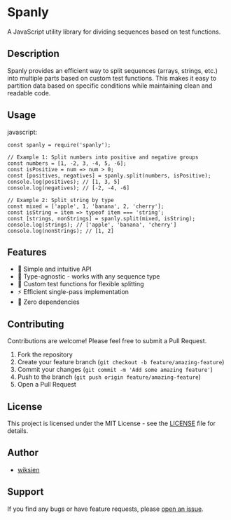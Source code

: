 # Spanly

A JavaScript utility library for dividing sequences based on test functions.

## Description

Spanly provides an efficient way to split sequences (arrays, strings, etc.) into multiple parts based on custom test functions. This makes it easy to partition data based on specific conditions while maintaining clean and readable code.

## Usage

javascript:
```
const spanly = require('spanly');

// Example 1: Split numbers into positive and negative groups
const numbers = [1, -2, 3, -4, 5, -6];
const isPositive = num => num > 0;
const [positives, negatives] = spanly.split(numbers, isPositive);
console.log(positives); // [1, 3, 5]
console.log(negatives); // [-2, -4, -6]

// Example 2: Split string by type
const mixed = ['apple', 1, 'banana', 2, 'cherry'];
const isString = item => typeof item === 'string';
const [strings, nonStrings] = spanly.split(mixed, isString);
console.log(strings); // ['apple', 'banana', 'cherry']
console.log(nonStrings); // [1, 2]
```

## Features

- 🚀 Simple and intuitive API
- 💪 Type-agnostic - works with any sequence type
- 🎯 Custom test functions for flexible splitting
- ⚡ Efficient single-pass implementation
- 🔧 Zero dependencies

## Contributing

Contributions are welcome! Please feel free to submit a Pull Request.

1. Fork the repository
2. Create your feature branch (`git checkout -b feature/amazing-feature`)
3. Commit your changes (`git commit -m 'Add some amazing feature'`)
4. Push to the branch (`git push origin feature/amazing-feature`)
5. Open a Pull Request

## License

This project is licensed under the MIT License - see the [LICENSE](LICENSE) file for details.

## Author

- [wiksien](https://github.com/wiksien)

## Support

If you find any bugs or have feature requests, please [open an issue](https://github.com/wiksien/spanly/issues).
